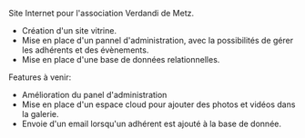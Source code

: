 Site Internet pour l'association Verdandi de Metz. 
  - Création d'un site vitrine.
  - Mise en place d'un pannel d'administration, avec la possibilités de gérer les adhérents et des évènements.
  - Mise en place d'une base de données relationnelles.
  
  
 Features à venir: 
  - Amélioration du panel d'administration
  - Mise en place d'un espace cloud pour ajouter des photos et vidéos dans la galerie.
  - Envoie d'un email lorsqu'un adhérent est ajouté à la base de donnée.
 
